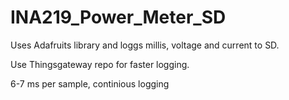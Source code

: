 # INA219_Power_Meter_SD
Uses Adafruits library and loggs millis, voltage and current to SD. 

Use Thingsgateway repo for faster logging. 

6-7 ms per sample, continious logging
